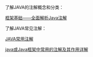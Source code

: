 <!--toc-->

<!--/toc-->



了解JAVA的注解概念和分类：

[框架基础——全面解析Java注解](https://www.cnblogs.com/Qian123/p/5256084.html)

了解JAVA常见注解：

[JAVA常用注解](https://www.cnblogs.com/jeremy5810/p/7760153.html)

[java或Java框架中常用的注解及其作用详解](https://blog.csdn.net/qq_36317994/article/details/79571605)

[]()